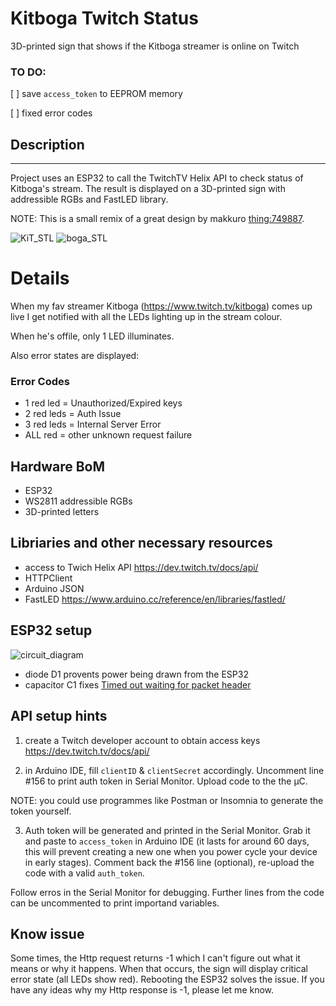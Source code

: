 # Kitboga Twitch Status

3D-printed sign that shows if the Kitboga streamer is online on Twitch

### TO DO:

[ ] save `access_token` to EEPROM memory

[ ] fixed error codes

## Description

---

Project uses an ESP32 to call the TwitchTV Helix API to check status of Kitboga's stream. The result is displayed on a 3D-printed sign with addressible RGBs and FastLED library.

NOTE: This is a small remix of a great design by makkuro [thing:749887](https://www.thingiverse.com/thing:749887).

![KiT_STL](https://raw.githubusercontent.com/pawelowski/KitbogaTwitchStatus/main/photos/KiT_SLT_screenshot.JPG)
![boga_STL](https://raw.githubusercontent.com/pawelowski/KitbogaTwitchStatus/main/photos/boga_STL_screenshot.JPG)

# Details

When my fav streamer Kitboga (https://www.twitch.tv/kitboga) comes up live I get notified with all the LEDs lighting up in the stream colour.

When he's offile, only 1 LED illuminates.

Also error states are displayed:

### Error Codes

- 1 red led = Unauthorized/Expired keys
- 2 red leds = Auth Issue
- 3 red leds = Internal Server Error
- ALL red = other unknown request failure

## Hardware BoM

- ESP32
- WS2811 addressible RGBs
- 3D-printed letters

## Libriaries and other necessary resources

- access to Twich Helix API https://dev.twitch.tv/docs/api/
- HTTPClient
- Arduino JSON
- FastLED https://www.arduino.cc/reference/en/libraries/fastled/

## ESP32 setup

![circuit_diagram](https://github.com/pawelowski/KitbogaTwitchStatus/blob/main/photos/circuit_diagram.JPG)

- diode D1 provents power being drawn from the ESP32
- capacitor C1 fixes [Timed out waiting for packet header](https://randomnerdtutorials.com/solved-failed-to-connect-to-esp32-timed-out-waiting-for-packet-header/)

## API setup hints

1. create a Twitch developer account to obtain access keys https://dev.twitch.tv/docs/api/

2. in Arduino IDE, fill `clientID` & `clientSecret` accordingly. Uncomment line #156 to print auth token in Serial Monitor.
   Upload code to the the μC.

NOTE: you could use programmes like Postman or Insomnia to generate the token yourself.

3. Auth token will be generated and printed in the Serial Monitor. Grab it and paste to `access_token` in Arduino IDE (it lasts for around 60 days, this will prevent creating a new one when you power cycle your device in early stages). Comment back the #156 line (optional), re-upload the code with a valid `auth_token`.

Follow erros in the Serial Monitor for debugging. Further lines from the code can be uncommented to print importand variables.

## Know issue

Some times, the Http request returns -1 which I can't figure out what it means or why it happens. When that occurs, the sign will display critical error state (all LEDs show red). Rebooting the ESP32 solves the issue. If you have any ideas why my Http response is -1, please let me know.

